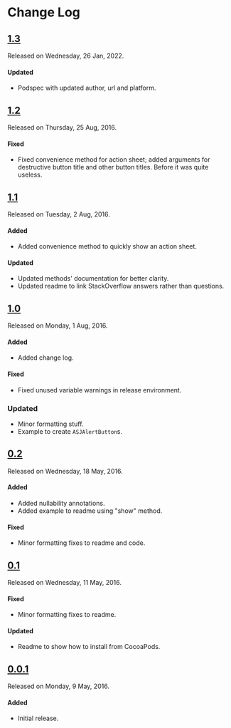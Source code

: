 # Change Log

## [1.3](https://github.com/sdpjswl/ASJNetworking/releases/tag/1.3)
Released on Wednesday, 26 Jan, 2022.

#### Updated
* Podspec with updated author, url and platform.

## [1.2](https://github.com/sdpjswl/ASJAlertController/releases/tag/1.2)
Released on Thursday, 25 Aug, 2016.

#### Fixed
* Fixed convenience method for action sheet; added arguments for destructive button title and other button titles. Before it was quite useless.

## [1.1](https://github.com/sdpjswl/ASJAlertController/releases/tag/1.1)
Released on Tuesday, 2 Aug, 2016.

#### Added
* Added convenience method to quickly show an action sheet.

#### Updated
* Updated methods' documentation for better clarity.
* Updated readme to link StackOverflow answers rather than questions.

## [1.0](https://github.com/sdpjswl/ASJAlertController/releases/tag/1.0)
Released on Monday, 1 Aug, 2016.

#### Added
* Added change log.

#### Fixed
* Fixed unused variable warnings in release environment.

### Updated
* Minor formatting stuff.
* Example to create `ASJAlertButton`s.

## [0.2](https://github.com/sdpjswl/ASJAlertController/releases/tag/0.2)
Released on Wednesday, 18 May, 2016.

#### Added
* Added nullability annotations.
* Added example to readme using "show" method.

#### Fixed
* Minor formatting fixes to readme and code.

## [0.1](https://github.com/sdpjswl/ASJAlertController/releases/tag/0.1)
Released on Wednesday, 11 May, 2016.

#### Fixed
* Minor formatting fixes to readme.

#### Updated
* Readme to show how to install from CocoaPods.

## [0.0.1](https://github.com/sdpjswl/ASJAlertController/releases/tag/0.0.1)
Released on Monday, 9 May, 2016.

#### Added
* Initial release.
